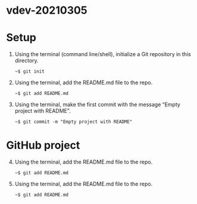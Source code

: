 # vdev-20210305

# Setup

 1. Using the terminal (command line/shell), initialize a Git repository in this directory.

     ` ~$ git init `
 
 2. Using the terminal, add the README.md file to the repo.

     ` ~$ git add README.md `
     
 3. Using the terminal, make the first commit with the message “Empty project with README”.

     ` ~$ git commit -m "Empty project with README" `
     

# GitHub project
     
 4. Using the terminal, add the README.md file to the repo.

     ` ~$ git add README.md `
      
 5. Using the terminal, add the README.md file to the repo.

     ` ~$ git add README.md `
